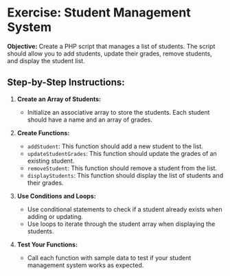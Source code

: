 # Exercise: Student Management System

**Objective:** Create a PHP script that manages a list of students. The script should allow you to add students, update their grades, remove students, and display the student list.

## Step-by-Step Instructions:

1. **Create an Array of Students:**
   - Initialize an associative array to store the students. Each student should have a name and an array of grades.

2. **Create Functions:**
   - `addStudent`: This function should add a new student to the list.
   - `updateStudentGrades`: This function should update the grades of an existing student.
   - `removeStudent`: This function should remove a student from the list.
   - `displayStudents`: This function should display the list of students and their grades.

3. **Use Conditions and Loops:**
   - Use conditional statements to check if a student already exists when adding or updating.
   - Use loops to iterate through the student array when displaying the students.

4. **Test Your Functions:**
   - Call each function with sample data to test if your student management system works as expected.
